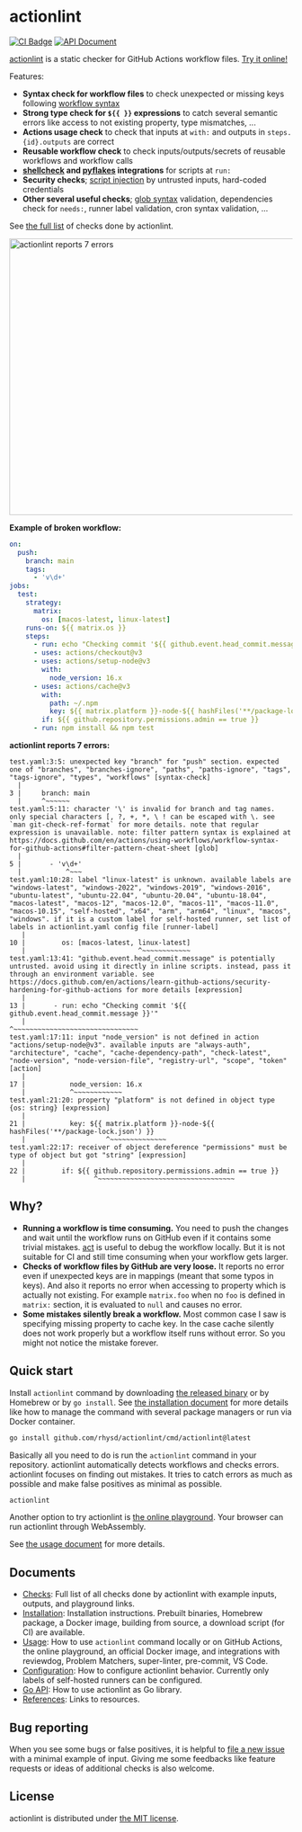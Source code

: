 actionlint
==========
[![CI Badge][]][CI]
[![API Document][api-badge]][apidoc]<!-- gh-dependents-info-used-by-start --><!-- gh-dependents-info-used-by-end -->

[actionlint][repo] is a static checker for GitHub Actions workflow files. [Try it online!][playground]

Features:

- **Syntax check for workflow files** to check unexpected or missing keys following [workflow syntax][syntax-doc]
- **Strong type check for `${{ }}` expressions** to catch several semantic errors like access to not existing property,
  type mismatches, ...
- **Actions usage check** to check that inputs at `with:` and outputs in `steps.{id}.outputs` are correct
- **Reusable workflow check** to check inputs/outputs/secrets of reusable workflows and workflow calls
- **[shellcheck][] and [pyflakes][] integrations** for scripts at `run:`
- **Security checks**; [script injection][script-injection-doc] by untrusted inputs, hard-coded credentials
- **Other several useful checks**; [glob syntax][filter-pattern-doc] validation, dependencies check for `needs:`,
  runner label validation, cron syntax validation, ...

See [the full list](docs/checks.md) of checks done by actionlint.

<img src="https://github.com/rhysd/ss/blob/master/actionlint/main.gif?raw=true" alt="actionlint reports 7 errors" width="806" height="492"/>

**Example of broken workflow:**

```yaml
on:
  push:
    branch: main
    tags:
      - 'v\d+'
jobs:
  test:
    strategy:
      matrix:
        os: [macos-latest, linux-latest]
    runs-on: ${{ matrix.os }}
    steps:
      - run: echo "Checking commit '${{ github.event.head_commit.message }}'"
      - uses: actions/checkout@v3
      - uses: actions/setup-node@v3
        with:
          node_version: 16.x
      - uses: actions/cache@v3
        with:
          path: ~/.npm
          key: ${{ matrix.platform }}-node-${{ hashFiles('**/package-lock.json') }}
        if: ${{ github.repository.permissions.admin == true }}
      - run: npm install && npm test
```

**actionlint reports 7 errors:**

```
test.yaml:3:5: unexpected key "branch" for "push" section. expected one of "branches", "branches-ignore", "paths", "paths-ignore", "tags", "tags-ignore", "types", "workflows" [syntax-check]
  |
3 |     branch: main
  |     ^~~~~~~
test.yaml:5:11: character '\' is invalid for branch and tag names. only special characters [, ?, +, *, \ ! can be escaped with \. see `man git-check-ref-format` for more details. note that regular expression is unavailable. note: filter pattern syntax is explained at https://docs.github.com/en/actions/using-workflows/workflow-syntax-for-github-actions#filter-pattern-cheat-sheet [glob]
  |
5 |       - 'v\d+'
  |           ^~~~
test.yaml:10:28: label "linux-latest" is unknown. available labels are "windows-latest", "windows-2022", "windows-2019", "windows-2016", "ubuntu-latest", "ubuntu-22.04", "ubuntu-20.04", "ubuntu-18.04", "macos-latest", "macos-12", "macos-12.0", "macos-11", "macos-11.0", "macos-10.15", "self-hosted", "x64", "arm", "arm64", "linux", "macos", "windows". if it is a custom label for self-hosted runner, set list of labels in actionlint.yaml config file [runner-label]
   |
10 |         os: [macos-latest, linux-latest]
   |                            ^~~~~~~~~~~~~
test.yaml:13:41: "github.event.head_commit.message" is potentially untrusted. avoid using it directly in inline scripts. instead, pass it through an environment variable. see https://docs.github.com/en/actions/learn-github-actions/security-hardening-for-github-actions for more details [expression]
   |
13 |       - run: echo "Checking commit '${{ github.event.head_commit.message }}'"
   |                                         ^~~~~~~~~~~~~~~~~~~~~~~~~~~~~~~~
test.yaml:17:11: input "node_version" is not defined in action "actions/setup-node@v3". available inputs are "always-auth", "architecture", "cache", "cache-dependency-path", "check-latest", "node-version", "node-version-file", "registry-url", "scope", "token" [action]
   |
17 |           node_version: 16.x
   |           ^~~~~~~~~~~~~
test.yaml:21:20: property "platform" is not defined in object type {os: string} [expression]
   |
21 |           key: ${{ matrix.platform }}-node-${{ hashFiles('**/package-lock.json') }}
   |                    ^~~~~~~~~~~~~~~
test.yaml:22:17: receiver of object dereference "permissions" must be type of object but got "string" [expression]
   |
22 |         if: ${{ github.repository.permissions.admin == true }}
   |                 ^~~~~~~~~~~~~~~~~~~~~~~~~~~~~~~~~~~
```

## Why?

- **Running a workflow is time consuming.** You need to push the changes and wait until the workflow runs on GitHub even if
  it contains some trivial mistakes. [act][] is useful to debug the workflow locally. But it is not suitable for CI and still
  time consuming when your workflow gets larger.
- **Checks of workflow files by GitHub are very loose.** It reports no error even if unexpected keys are in mappings
  (meant that some typos in keys). And also it reports no error when accessing to property which is actually not existing.
  For example `matrix.foo` when no `foo` is defined in `matrix:` section, it is evaluated to `null` and causes no error.
- **Some mistakes silently break a workflow.** Most common case I saw is specifying missing property to cache key. In the
  case cache silently does not work properly but a workflow itself runs without error. So you might not notice the mistake
  forever.

## Quick start

Install `actionlint` command by downloading [the released binary][releases] or by Homebrew or by `go install`. See
[the installation document](docs/install.md) for more details like how to manage the command with several package managers
or run via Docker container.

```sh
go install github.com/rhysd/actionlint/cmd/actionlint@latest
```

Basically all you need to do is run the `actionlint` command in your repository. actionlint automatically detects workflows and
checks errors. actionlint focuses on finding out mistakes. It tries to catch errors as much as possible and make false positives
as minimal as possible.

```sh
actionlint
```

Another option to try actionlint is [the online playground][playground]. Your browser can run actionlint through WebAssembly.

See [the usage document](docs/usage.md) for more details.

## Documents

- [Checks](docs/checks.md): Full list of all checks done by actionlint with example inputs, outputs, and playground links.
- [Installation](docs/install.md): Installation instructions. Prebuilt binaries, Homebrew package, a Docker image, building from
  source, a download script (for CI) are available.
- [Usage](docs/usage.md): How to use `actionlint` command locally or on GitHub Actions, the online playground, an official Docker
  image, and integrations with reviewdog, Problem Matchers, super-linter, pre-commit, VS Code.
- [Configuration](docs/config.md): How to configure actionlint behavior. Currently only labels of self-hosted runners can be
  configured.
- [Go API](docs/api.md): How to use actionlint as Go library.
- [References](docs/reference.md): Links to resources.

## Bug reporting

When you see some bugs or false positives, it is helpful to [file a new issue][issue-form] with a minimal example
of input. Giving me some feedbacks like feature requests or ideas of additional checks is also welcome.

## License

actionlint is distributed under [the MIT license](./LICENSE.txt).

[CI Badge]: https://github.com/rhysd/actionlint/workflows/CI/badge.svg?branch=main&event=push
[CI]: https://github.com/rhysd/actionlint/actions?query=workflow%3ACI+branch%3Amain
[api-badge]: https://pkg.go.dev/badge/github.com/rhysd/actionlint.svg
[apidoc]: https://pkg.go.dev/github.com/rhysd/actionlint
[repo]: https://github.com/rhysd/actionlint
[playground]: https://rhysd.github.io/actionlint/
[shellcheck]: https://github.com/koalaman/shellcheck
[pyflakes]: https://github.com/PyCQA/pyflakes
[act]: https://github.com/nektos/act
[syntax-doc]: https://docs.github.com/en/actions/reference/workflow-syntax-for-github-actions
[filter-pattern-doc]: https://docs.github.com/en/actions/using-workflows/workflow-syntax-for-github-actions#filter-pattern-cheat-sheet
[script-injection-doc]: https://docs.github.com/en/actions/learn-github-actions/security-hardening-for-github-actions#understanding-the-risk-of-script-injections
[issue-form]: https://github.com/rhysd/actionlint/issues/new
[releases]: https://github.com/rhysd/actionlint/releases
